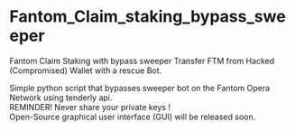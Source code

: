 # Fantom_Claim_staking_bypass_sweeper
Fantom Claim Staking with bypass sweeper Transfer FTM from Hacked (Compromised) Wallet with a rescue Bot.  

Simple python script that bypasses sweeper bot on the Fantom Opera Network using tenderly api.  
REMINDER!  Never share your private keys !  
Open-Source graphical user interface (GUI) will be released soon.
